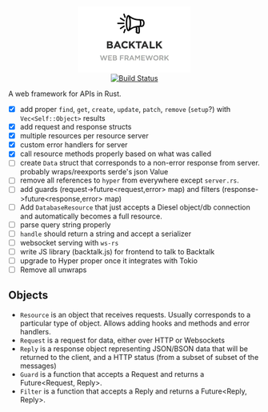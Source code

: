 <p align="center">
  <img src="https://raw.githubusercontent.com/lord/img/master/logo-backtalk.png" alt="Backtalk: API Web Server" width="226">
  <br>
  <a href="https://travis-ci.org/lord/slate"><img src="https://travis-ci.org/lord/backtalk.svg?branch=master" alt="Build Status"></a>
</p>

A web framework for APIs in Rust.

- [x] add proper `find`, `get`, `create`, `update`, `patch`, `remove` (`setup`?) with `Vec<Self::Object>` results
- [x] add request and response structs
- [x] multiple resources per resource server
- [x] custom error handlers for server
- [x] call resource methods properly based on what was called
- [ ] create `Data` struct that corresponds to a non-error response from server. probably wraps/reexports serde's json Value
- [ ] remove all references to `hyper` from everywhere except `server.rs`.
- [ ] add guards (request->future<request,error> map) and filters (response->future<response,error> map)
- [ ] Add `DatabaseResource` that just accepts a Diesel object/db connection and automatically becomes a full resource.
- [ ] parse query string properly
- [ ] `handle` should return a string and accept a serializer
- [ ] websocket serving with `ws-rs`
- [ ] write JS library (backtalk.js) for frontend to talk to Backtalk
- [ ] upgrade to Hyper proper once it integrates with Tokio
- [ ] Remove all unwraps

## Objects

- `Resource` is an object that receives requests. Usually corresponds to a particular type of object. Allows adding hooks and methods and error handlers.
- `Request` is a request for data, either over HTTP or Websockets
- `Reply` is a response object representing JSON/BSON data that will be returned to the client, and a HTTP status (from a subset of subset of the messages)
- `Guard` is a function that accepts a Request and returns a Future<Request, Reply>.
- `Filter` is a function that accepts a Reply and returns a Future<Reply, Reply>.
